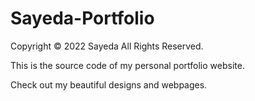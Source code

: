 # Sayeda-Portfolio

Copyright © 2022 Sayeda All Rights Reserved.

This is the source code of my personal portfolio website.

Check out my beautiful designs and webpages.
